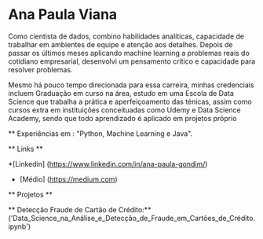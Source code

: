
 #  Ana Paula Viana  

Como cientista de dados, combino habilidades analíticas, capacidade de trabalhar em ambientes de equipe e atenção aos detalhes.  Depois de passar os últimos meses aplicando machine learning  a problemas reais  do cotidiano empresarial, desenvolvi um pensamento crítico e capacidade para resolver problemas.

Mesmo há pouco tempo direcionada para essa carreira, minhas credenciais incluem Graduação em curso na área,  estudo em uma Escola de Data Science que trabalha a prática e aperfeiçoamento das ténicas, assim como cursos  extra em instituições conceituadas como Udemy e Data Science Academy, sendo que todo aprendizado é aplicado em projetos próprio

** Experiências em :  "Python, Machine Learning e Java".

** Links ** 


*[Linkedin] (https://www.linkedin.com/in/ana-paula-gondim/)
* [Médio] (https://medium.com)

** Projetos **

** Detecção Fraude de Cartão de Crédito:** ('Data_Science_na_Análise_e_Detecção_de_Fraude_em_Cartões_de_Crédito.ipynb')






